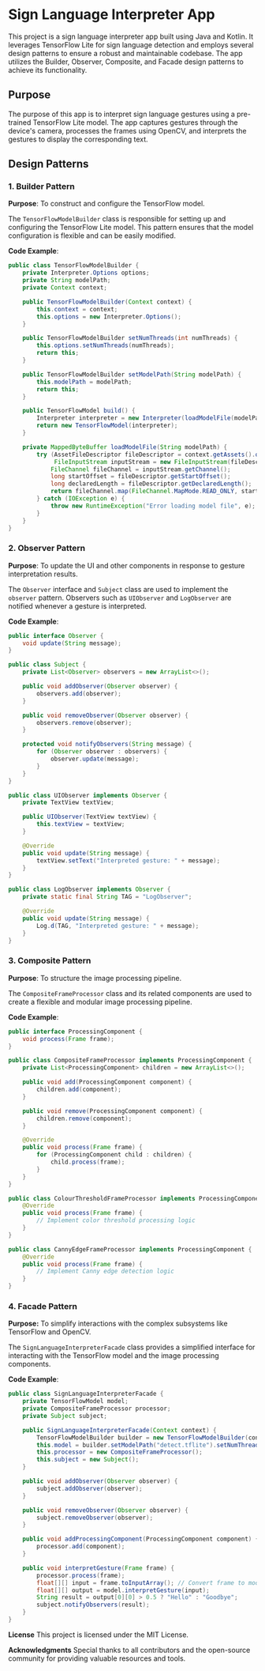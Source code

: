 # Sign Language Interpreter App

This project is a sign language interpreter app built using Java and Kotlin. It leverages TensorFlow Lite for sign language detection and employs several design patterns to ensure a robust and maintainable codebase. The app utilizes the Builder, Observer, Composite, and Facade design patterns to achieve its functionality.

## Purpose

The purpose of this app is to interpret sign language gestures using a pre-trained TensorFlow Lite model. The app captures gestures through the device's camera, processes the frames using OpenCV, and interprets the gestures to display the corresponding text.

## Design Patterns

### 1. Builder Pattern

**Purpose**: To construct and configure the TensorFlow model.

The `TensorFlowModelBuilder` class is responsible for setting up and configuring the TensorFlow Lite model. This pattern ensures that the model configuration is flexible and can be easily modified.

**Code Example**:
```java
public class TensorFlowModelBuilder {
    private Interpreter.Options options;
    private String modelPath;
    private Context context;

    public TensorFlowModelBuilder(Context context) {
        this.context = context;
        this.options = new Interpreter.Options();
    }

    public TensorFlowModelBuilder setNumThreads(int numThreads) {
        this.options.setNumThreads(numThreads);
        return this;
    }

    public TensorFlowModelBuilder setModelPath(String modelPath) {
        this.modelPath = modelPath;
        return this;
    }

    public TensorFlowModel build() {
        Interpreter interpreter = new Interpreter(loadModelFile(modelPath), options);
        return new TensorFlowModel(interpreter);
    }

    private MappedByteBuffer loadModelFile(String modelPath) {
        try (AssetFileDescriptor fileDescriptor = context.getAssets().openFd(modelPath);
             FileInputStream inputStream = new FileInputStream(fileDescriptor.getFileDescriptor())) {
            FileChannel fileChannel = inputStream.getChannel();
            long startOffset = fileDescriptor.getStartOffset();
            long declaredLength = fileDescriptor.getDeclaredLength();
            return fileChannel.map(FileChannel.MapMode.READ_ONLY, startOffset, declaredLength);
        } catch (IOException e) {
            throw new RuntimeException("Error loading model file", e);
        }
    }
}
```

### 2. Observer Pattern

**Purpose**: To update the UI and other components in response to gesture interpretation results.

The `Observer` interface and `Subject` class are used to implement the `observer` pattern. 
Observers such as `UIObserver` and `LogObserver` are notified whenever a gesture is interpreted.

**Code Example**:
```java
public interface Observer {
    void update(String message);
}

public class Subject {
    private List<Observer> observers = new ArrayList<>();

    public void addObserver(Observer observer) {
        observers.add(observer);
    }

    public void removeObserver(Observer observer) {
        observers.remove(observer);
    }

    protected void notifyObservers(String message) {
        for (Observer observer : observers) {
            observer.update(message);
        }
    }
}

public class UIObserver implements Observer {
    private TextView textView;

    public UIObserver(TextView textView) {
        this.textView = textView;
    }

    @Override
    public void update(String message) {
        textView.setText("Interpreted gesture: " + message);
    }
}

public class LogObserver implements Observer {
    private static final String TAG = "LogObserver";

    @Override
    public void update(String message) {
        Log.d(TAG, "Interpreted gesture: " + message);
    }
}
```

### 3. Composite Pattern

**Purpose**: To structure the image processing pipeline.

The `CompositeFrameProcessor` class and its related components are used to create 
a flexible and modular image processing pipeline.

**Code Example**:
```java
public interface ProcessingComponent {
    void process(Frame frame);
}

public class CompositeFrameProcessor implements ProcessingComponent {
    private List<ProcessingComponent> children = new ArrayList<>();

    public void add(ProcessingComponent component) {
        children.add(component);
    }

    public void remove(ProcessingComponent component) {
        children.remove(component);
    }

    @Override
    public void process(Frame frame) {
        for (ProcessingComponent child : children) {
            child.process(frame);
        }
    }
}

public class ColourThresholdFrameProcessor implements ProcessingComponent {
    @Override
    public void process(Frame frame) {
        // Implement color threshold processing logic
    }
}

public class CannyEdgeFrameProcessor implements ProcessingComponent {
    @Override
    public void process(Frame frame) {
        // Implement Canny edge detection logic
    }
}
```
### 4. Facade Pattern

**Purpose:** To simplify interactions with the complex subsystems like TensorFlow and OpenCV.

The `SignLanguageInterpreterFacade` class provides a simplified interface for interacting with 
the TensorFlow model and the image processing components.

**Code Example**:
```java
public class SignLanguageInterpreterFacade {
    private TensorFlowModel model;
    private CompositeFrameProcessor processor;
    private Subject subject;

    public SignLanguageInterpreterFacade(Context context) {
        TensorFlowModelBuilder builder = new TensorFlowModelBuilder(context);
        this.model = builder.setModelPath("detect.tflite").setNumThreads(4).build();
        this.processor = new CompositeFrameProcessor();
        this.subject = new Subject();
    }

    public void addObserver(Observer observer) {
        subject.addObserver(observer);
    }

    public void removeObserver(Observer observer) {
        subject.removeObserver(observer);
    }

    public void addProcessingComponent(ProcessingComponent component) {
        processor.add(component);
    }

    public void interpretGesture(Frame frame) {
        processor.process(frame);
        float[][] input = frame.toInputArray(); // Convert frame to model input format
        float[][] output = model.interpretGesture(input);
        String result = output[0][0] > 0.5 ? "Hello" : "Goodbye";
        subject.notifyObservers(result);
    }
}

```

**License**
This project is licensed under the MIT License.

**Acknowledgments**
Special thanks to all contributors and the open-source community for providing valuable resources and tools.

